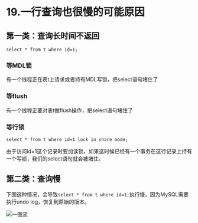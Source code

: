 # 19.一行查询也很慢的可能原因


## 第一类：查询长时间不返回

`select * from t where id=1;`

### 等MDL锁

有一个线程正在表t上请求或者持有MDL写锁，把select语句堵住了

### 等flush

有一个线程正要对表t做flush操作，把select语句堵住了

### 等行锁

`select * from t where id=1 lock in share mode; `

由于访问id=1这个记录时要加读锁，如果这时候已经有一个事务在这行记录上持有一个写锁，我们的select语句就会被堵住。

## 第二类：查询慢

下图这种情况，会导致`select * from t where id=1;`执行慢，因为MySQL需要执行undo log，恢复到原始的版本。

![一图流](https://qiao1994.github.io/images/MySQL/19.png)




